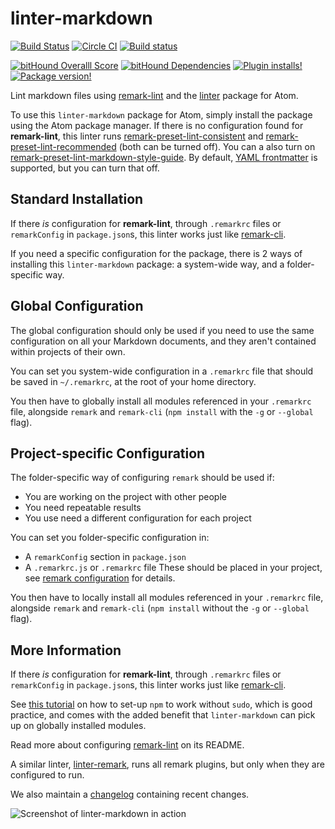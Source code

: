 # linter-markdown

[![Build Status](https://travis-ci.org/AtomLinter/linter-markdown.svg?branch=master)](https://travis-ci.org/AtomLinter/linter-markdown)
[![Circle CI](https://circleci.com/gh/AtomLinter/linter-markdown/tree/master.svg?style=shield)](https://circleci.com/gh/AtomLinter/linter-markdown/tree/master)
[![Build status](https://ci.appveyor.com/api/projects/status/owck145l404p4f7k/branch/master?svg=true)](https://ci.appveyor.com/project/SpainTrain/linter-markdown/branch/master)

[![bitHound Overalll Score](https://www.bithound.io/github/AtomLinter/linter-markdown/badges/score.svg)](https://www.bithound.io/github/AtomLinter/linter-markdown)
[![bitHound Dependencies](https://www.bithound.io/github/AtomLinter/linter-markdown/badges/dependencies.svg)](https://www.bithound.io/github/AtomLinter/linter-markdown/master/dependencies/npm)
[![Plugin installs!](https://img.shields.io/apm/dm/linter-markdown.svg)](https://atom.io/packages/linter-markdown)
[![Package version!](https://img.shields.io/apm/v/linter-markdown.svg?style=flat)](https://atom.io/packages/linter-markdown)

Lint markdown files using [remark-lint][remark-lint] and the
[linter][linter] package for Atom.

To use this `linter-markdown` package for Atom, simply install the package using
the Atom package manager. If there is no configuration found for
**remark-lint**, this linter runs [remark-preset-lint-consistent][consistent]
and [remark-preset-lint-recommended][recommended] (both can be turned off). You
can a also turn on [remark-preset-lint-markdown-style-guide][styleguide]. By
default, [YAML frontmatter][yaml] is supported, but you can turn that off.

## Standard Installation

If there *is* configuration for **remark-lint**, through `.remarkrc` files
or `remarkConfig` in `package.json`s, this linter works just like
[remark-cli][cli].

If you need a specific configuration for the package, there is 2 ways of installing this `linter-markdown` package: a system-wide way, and a folder-specific way.

## Global Configuration

The global configuration should only be used if you need to use the same
configuration on all your Markdown documents, and they aren't contained within
projects of their own.

You can set you system-wide configuration in a `.remarkrc` file that should be
saved in `~/.remarkrc`, at the root of your home directory.

You then have to globally install all modules referenced in your `.remarkrc`
file, alongside `remark` and `remark-cli` (`npm install` with the `-g` or
`--global` flag).

## Project-specific Configuration

The folder-specific way of configuring `remark` should be used if:
* You are working on the project with other people
* You need repeatable results
* You use need a different configuration for each project

You can set you folder-specific configuration in:
* A `remarkConfig` section in `package.json`
* A `.remarkrc.js` or `.remarkrc` file
These should be placed in your project, see
[remark configuration](https://github.com/unifiedjs/unified-engine/blob/master/doc/configure.md)
for details.

You then have to locally install all modules referenced in your `.remarkrc`
file, alongside `remark` and `remark-cli` (`npm install` without the `-g` or
`--global` flag).

## More Information

If there *is* configuration for **remark-lint**, through `.remarkrc` files or
`remarkConfig` in `package.json`s, this linter works just like
[remark-cli][cli].

See [this tutorial][set-up] on how to set-up `npm` to work without `sudo`, which
is good practice, and comes with the added benefit that `linter-markdown` can
pick up on globally installed modules.

Read more about configuring [remark-lint][configuration] on its README.

A similar linter, [linter-remark][], runs all remark plugins, but only
when they are configured to run.

We also maintain a [changelog][changelog] containing recent changes.

![Screenshot of linter-markdown in action][screenshot]

[remark-lint]: https://github.com/wooorm/remark-lint
[changelog]: https://github.com/AtomLinter/linter-markdown/blob/master/CHANGELOG.md
[configuration]: https://github.com/wooorm/remark-lint#configuring-remark-lint
[linter]: https://atom.io/packages/linter
[screenshot]: https://raw.githubusercontent.com/AtomLinter/linter-markdown/master/assets/screenshot.png
[cli]: https://github.com/wooorm/remark/tree/master/packages/remark-cli
[yaml]: https://github.com/wooorm/remark-frontmatter
[consistent]: https://github.com/wooorm/remark-lint/tree/master/packages/remark-preset-lint-consistent
[recommended]: https://github.com/wooorm/remark-lint/tree/master/packages/remark-preset-lint-recommended
[styleguide]: https://github.com/wooorm/remark-lint/tree/master/packages/remark-preset-lint-markdown-style-guide
[linter-remark]: https://github.com/wooorm/linter-remark
[nvm]: https://github.com/creationix/nvm
[prefix]: https://docs.npmjs.com/misc/config#prefix
[set-up]: https://github.com/sindresorhus/guides/blob/master/npm-global-without-sudo.md
